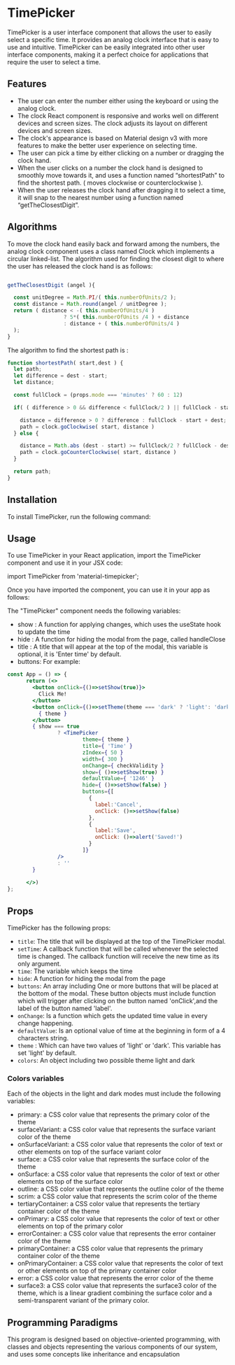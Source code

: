 # TimePicker

TimePicker is a user interface component that allows the user to easily select a specific time. It provides an analog clock interface that is easy to use and intuitive. TimePicker can be easily integrated into other user interface components, making it a perfect choice for applications that require the user to select a time.

## Features

- The user can enter the number either using the keyboard or using the analog clock.
- The clock React component is responsive and works well on different devices and screen sizes. The clock adjusts its layout on different devices and screen sizes.
- The clock's appearance is based on Material design v3 with more features to make the better user experience on selecting time.
- The user can pick a time by either clicking on a number or dragging the clock hand.
- When the user clicks on a number the clock hand is designed to smoothly move towards it, and uses a function named “shortestPath” to find the shortest path. ( moves clockwise or counterclockwise ).
- When the user releases the clock hand after dragging it to select a time, it will snap to the nearest number using a function named “getTheClosestDigit”.

## Algorithms

To move the clock hand easily back and forward among the numbers, the analog clock component uses a class named Clock which implements a circular linked-list.
The algorithm used for finding the closest digit to where the user has released the clock hand is as follows:


```javascript

getTheClosestDigit (angel ){

  const unitDegree = Math.PI/( this.numberOfUnits/2 );
  const distance = Math.round(angel / unitDegree );
  return ( distance < -( this.numberOfUnits/4 )
                  ? 5*( this.numberOfUnits /4 ) + distance
                  : distance + ( this.numberOfUnits/4 )
  );
}
```

The algorithm to find the shortest path is :

```javascript
function shortestPath( start,dest ) {
  let path;
  let difference = dest - start;
  let distance;

  const fullClock = (props.mode === 'minutes' ? 60 : 12)

  if( ( difference > 0 && difference < fullClock/2 ) || fullClock - start + dest <= fullClock/2) {

    distance = difference > 0 ? difference : fullClock - start + dest;
    path = clock.goClockwise( start, distance )
  } else {

    distance = Math.abs (dest - start) >= fullClock/2 ? fullClock - dest+ start : start - dest;
    path = clock.goCounterClockwise( start, distance )
  }

  return path;
}
```


## Installation

To install TimePicker, run the following command:



## Usage

To use TimePicker in your React application, import the TimePicker component and use it in your JSX code:


import TimePicker from 'material-timepicker';

Once you have imported the component, you can use it in your app as follows:


The "TimePicker" component needs the following variables:
- show : A function for applying changes, which uses the useState hook to update the time
- hide : A function for hiding the modal from the page, called handleClose
- title : A title that will appear at the top of the modal, this variable is optional, it is 'Enter time' by default. 
- buttons: 
  For example:

```jsx
const App = () => {
      return (<>
        <button onClick={()=>setShow(true)}>
          Click Me!
        </button>
        <button onClick={()=>setTheme(theme === 'dark' ? 'light': 'dark')}>
          { theme }
        </button>
        { show === true
                ? <TimePicker
                        theme={ theme }
                        title={ 'Time' }
                        zIndex={ 50 }
                        width={ 300 }
                        onChange={ checkValidity }
                        show={ ()=>setShow(true) }
                        defaultValue={ '1246' }
                        hide={ ()=>setShow(false) }
                        buttons={[
                          {
                            label:'Cancel',
                            onClick: ()=>setShow(false)
                          },
                          {
                            label:'Save',
                            onClick: ()=>alert('Saved!')
                          }
                        ]}
                />
                : ''
        }
    
      </>)
};
```


## Props

TimePicker has the following props:

- `title`: The title that will be displayed at the top of the TimePicker modal.
- `setTime`: A callback function that will be called whenever the selected time is changed. The callback function will receive the new time as its only argument.
- `time`: The variable which keeps the time
- `hide`: A function for hiding the modal from the page
- `buttons`: An array including One or more buttons that will be placed at the bottom of the modal. These button objects must include function which will trigger after clicking on the button named 'onClick',and the label of the button named 'label'.
- `onChange`: Is a function which gets the updated time value in every change happening.
- `defaultValue`: Is an optional value of time at the beginning in form of a 4 characters string.
- `theme` : Which can have two values of 'light' or 'dark'. This variable has set 'light' by default.
- `colors`: An object including two possible theme light and dark
### Colors variables
Each of the objects in the light and dark modes must include the following variables:
- primary: a CSS color value that represents the primary color of the theme 
- surfaceVariant: a CSS color value that represents the surface variant color of the theme 
- onSurfaceVariant: a CSS color value that represents the color of text or other elements on top of the surface variant color
- surface: a CSS color value that represents the surface color of the theme
- onSurface: a CSS color value that represents the color of text or other elements on top of the surface color
- outline: a CSS color value that represents the outline color of the theme
- scrim: a CSS color value that represents the scrim color of the theme
- tertiaryContainer: a CSS color value that represents the tertiary container color of the theme
- onPrimary: a CSS color value that represents the color of text or other elements on top of the primary color
- errorContainer: a CSS color value that represents the error container color of the theme
- primaryContainer: a CSS color value that represents the primary container color of the theme
- onPrimaryContainer: a CSS color value that represents the color of text or other elements on top of the primary container color
- error: a CSS color value that represents the error color of the theme
- surface3: a CSS color value that represents the surface3 color of the theme, which is a linear gradient combining the surface color and a semi-transparent variant of the primary color.

## Programming Paradigms
This program is designed based on objective-oriented programming, with classes and objects representing the various components of our system, and uses some concepts like inheritance and encapsulation 
